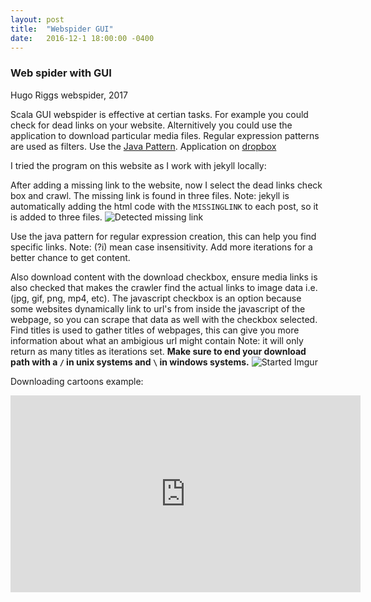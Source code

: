 ```yaml
---
layout: post
title:  "Webspider GUI"
date:   2016-12-1 18:00:00 -0400
---
```


### Web spider with GUI 

Hugo Riggs
webspider, 2017

Scala GUI webspider is effective at certian tasks. For example you could check for dead links on your
website. Alternitively you could use the application to download particular media files. Regular expression patterns are used as filters. Use the [Java Pattern](https://docs.oracle.com/javase/7/docs/api/java/util/regex/Pattern.html). Application on [dropbox](https://www.dropbox.com/s/ogy8sj8649ct33z/guispider-1.5.zip?dl=0)

I tried the program on this website as I work with jekyll locally:

After adding a missing link to the website, now I select the dead links check box and crawl. The missing link is found in three files.
Note: jekyll is automatically adding the html code with the `MISSINGLINK` to each post, so it is
added to three files.
![Detected missing link]({{site.url}}/assets/webspider-gui-images/missingLink.png )

Use the java pattern for regular expression creation, this can help you find specific links.
Note: (?i) mean case insensitivity. Add more iterations for a better chance to get content.
<!-- ![Regex and Root]({{site.url}}/assets/webspider-gui-images/regexAndRoot.png ) -->

Also download content with the download checkbox, ensure media links is also checked that
makes the crawler find the actual links to image data i.e. (jpg, gif, png, mp4, etc). The
javascript checkbox is an option because some websites dynamically link to url's from inside
the javascript of the webpage, so you can scrape that data as well with the checkbox selected.
Find titles is used to gather titles of webpages, this can give you more information about
what an ambigious url might contain Note: it will only return as many titles as iterations set.
**Make sure to end your download path with a `/` in unix systems and `\` in windows systems.**
![Started Imgur]({{site.url}}/assets/webspider-gui-images/downloadingMedia.png )

Downloading cartoons example:
<iframe width="560" height="315" src="https://www.youtube.com/embed/8ToQnOWmVkQ" frameborder="0" allowfullscreen></iframe>
